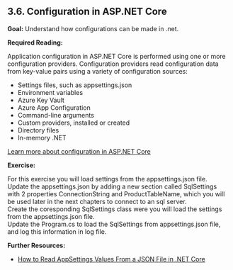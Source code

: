 ## 3.6. Configuration in ASP.NET Core

**Goal:** Understand how configurations can be made in .net.

**Required Reading:**

Application configuration in ASP.NET Core is performed using one or more configuration providers. Configuration providers read configuration data from key-value pairs using a variety of configuration sources:
- Settings files, such as appsettings.json
- Environment variables
- Azure Key Vault
- Azure App Configuration
- Command-line arguments
- Custom providers, installed or created
- Directory files
- In-memory .NET 
 
 [Learn more about configuration in ASP.NET Core](https://learn.microsoft.com/en-us/aspnet/core/fundamentals/configuration/?view=aspnetcore-7.0)

**Exercise:**

For this exercise you will load settings from the appsettings.json file.  
Update the appsettings.json by adding a new section called SqlSettings with 2 properties ConnectionString and ProductTableName, which you will be used later in the next chapters to connect to an sql server.  
Create the coresponding SqlSettings class were you will load the settings from the appsettings.json file.  
Update the Program.cs to load the SqlSettings from appsettings.json file, and log this information in log file.


**Further Resources:**

 - [How to Read AppSettings Values From a JSON File in .NET Core](https://code-maze.com/aspnetcore-read-appsettings-values-from-a-json-file/)




